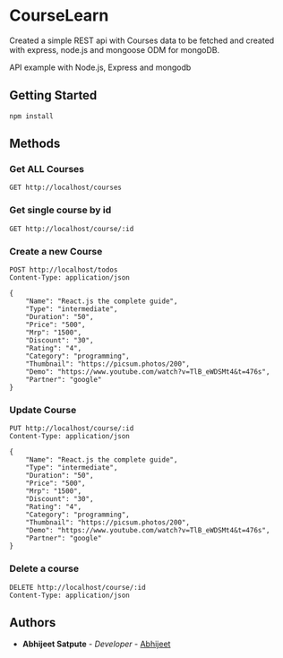 # CourseLearn

Created a simple REST api with Courses data to be fetched and created with express, node.js and mongoose ODM for mongoDB.


API example with Node.js, Express and mongodb

## Getting Started

```
npm install
```

## Methods

### Get ALL Courses
```
GET http://localhost/courses
```

### Get single course by id
```
GET http://localhost/course/:id
```

### Create a new Course
```
POST http://localhost/todos
Content-Type: application/json

{
    "Name": "React.js the complete guide",
    "Type": "intermediate",
    "Duration": "50",
    "Price": "500",
    "Mrp": "1500",
    "Discount": "30",
    "Rating": "4",
    "Category": "programming",
    "Thumbnail": "https://picsum.photos/200",
    "Demo": "https://www.youtube.com/watch?v=TlB_eWDSMt4&t=476s",
    "Partner": "google"
}

```

### Update Course
```
PUT http://localhost/course/:id
Content-Type: application/json

{
    "Name": "React.js the complete guide",
    "Type": "intermediate",
    "Duration": "50",
    "Price": "500",
    "Mrp": "1500",
    "Discount": "30",
    "Rating": "4",
    "Category": "programming",
    "Thumbnail": "https://picsum.photos/200",
    "Demo": "https://www.youtube.com/watch?v=TlB_eWDSMt4&t=476s",
    "Partner": "google"
}

```

### Delete a course
```
DELETE http://localhost/course/:id
Content-Type: application/json
```

## Authors
* **Abhijeet Satpute** - *Developer* - [Abhijeet](https://github.com/abhijeetsatpute)
